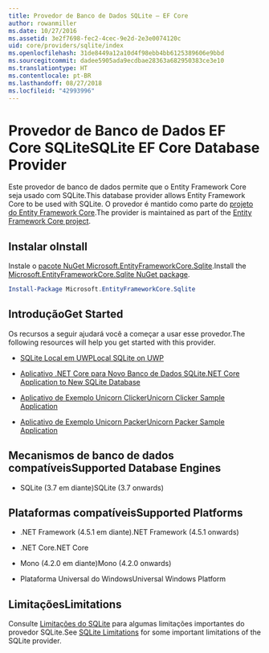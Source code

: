 ```yaml
---
title: Provedor de Banco de Dados SQLite – EF Core
author: rowanmiller
ms.date: 10/27/2016
ms.assetid: 3e2f7698-fec2-4cec-9e2d-2e3e0074120c
uid: core/providers/sqlite/index
ms.openlocfilehash: 31de8449a12a10d4f98ebb4bb6125389606e9bbd
ms.sourcegitcommit: dadee5905ada9ecdbae28363a682950383ce3e10
ms.translationtype: HT
ms.contentlocale: pt-BR
ms.lasthandoff: 08/27/2018
ms.locfileid: "42993996"
---
```

# <a name="sqlite-ef-core-database-provider"></a><span data-ttu-id="30898-102">Provedor de Banco de Dados EF Core SQLite</span><span class="sxs-lookup"><span data-stu-id="30898-102">SQLite EF Core Database Provider</span></span>

<span data-ttu-id="30898-103">Este provedor de banco de dados permite que o Entity Framework Core seja usado com SQLite.</span><span class="sxs-lookup"><span data-stu-id="30898-103">This database provider allows Entity Framework Core to be used with SQLite.</span></span> <span data-ttu-id="30898-104">O provedor é mantido como parte do [projeto do Entity Framework Core](https://github.com/aspnet/EntityFrameworkCore).</span><span class="sxs-lookup"><span data-stu-id="30898-104">The provider is maintained as part of the [Entity Framework Core project](https://github.com/aspnet/EntityFrameworkCore).</span></span>

## <a name="install"></a><span data-ttu-id="30898-105">Instalar o</span><span class="sxs-lookup"><span data-stu-id="30898-105">Install</span></span>

<span data-ttu-id="30898-106">Instale o [pacote NuGet Microsoft.EntityFrameworkCore.Sqlite](https://www.nuget.org/packages/Microsoft.EntityFrameworkCore.Sqlite/).</span><span class="sxs-lookup"><span data-stu-id="30898-106">Install the [Microsoft.EntityFrameworkCore.Sqlite NuGet package](https://www.nuget.org/packages/Microsoft.EntityFrameworkCore.Sqlite/).</span></span>

``` powershell
Install-Package Microsoft.EntityFrameworkCore.Sqlite
```

## <a name="get-started"></a><span data-ttu-id="30898-107">Introdução</span><span class="sxs-lookup"><span data-stu-id="30898-107">Get Started</span></span>

<span data-ttu-id="30898-108">Os recursos a seguir ajudará você a começar a usar esse provedor.</span><span class="sxs-lookup"><span data-stu-id="30898-108">The following resources will help you get started with this provider.</span></span>
* [<span data-ttu-id="30898-109">SQLite Local em UWP</span><span class="sxs-lookup"><span data-stu-id="30898-109">Local SQLite on UWP</span></span>](../../get-started/uwp/getting-started.md)

* [<span data-ttu-id="30898-110">Aplicativo .NET Core para Novo Banco de Dados SQLite</span><span class="sxs-lookup"><span data-stu-id="30898-110">.NET Core Application to New SQLite Database</span></span>](../../get-started/netcore/new-db-sqlite.md)

* [<span data-ttu-id="30898-111">Aplicativo de Exemplo Unicorn Clicker</span><span class="sxs-lookup"><span data-stu-id="30898-111">Unicorn Clicker Sample Application</span></span>](https://github.com/rowanmiller/UnicornStore/tree/master/UnicornClicker/UWP)

* [<span data-ttu-id="30898-112">Aplicativo de Exemplo Unicorn Packer</span><span class="sxs-lookup"><span data-stu-id="30898-112">Unicorn Packer Sample Application</span></span>](https://github.com/rowanmiller/UnicornStore/tree/master/UnicornPacker)

## <a name="supported-database-engines"></a><span data-ttu-id="30898-113">Mecanismos de banco de dados compatíveis</span><span class="sxs-lookup"><span data-stu-id="30898-113">Supported Database Engines</span></span>

* <span data-ttu-id="30898-114">SQLite (3.7 em diante)</span><span class="sxs-lookup"><span data-stu-id="30898-114">SQLite (3.7 onwards)</span></span>

## <a name="supported-platforms"></a><span data-ttu-id="30898-115">Plataformas compatíveis</span><span class="sxs-lookup"><span data-stu-id="30898-115">Supported Platforms</span></span>

* <span data-ttu-id="30898-116">.NET Framework (4.5.1 em diante)</span><span class="sxs-lookup"><span data-stu-id="30898-116">.NET Framework (4.5.1 onwards)</span></span>

* <span data-ttu-id="30898-117">.NET Core</span><span class="sxs-lookup"><span data-stu-id="30898-117">.NET Core</span></span>

* <span data-ttu-id="30898-118">Mono (4.2.0 em diante)</span><span class="sxs-lookup"><span data-stu-id="30898-118">Mono (4.2.0 onwards)</span></span>

* <span data-ttu-id="30898-119">Plataforma Universal do Windows</span><span class="sxs-lookup"><span data-stu-id="30898-119">Universal Windows Platform</span></span>

## <a name="limitations"></a><span data-ttu-id="30898-120">Limitações</span><span class="sxs-lookup"><span data-stu-id="30898-120">Limitations</span></span>

<span data-ttu-id="30898-121">Consulte [Limitações do SQLite](limitations.md) para algumas limitações importantes do provedor SQLite.</span><span class="sxs-lookup"><span data-stu-id="30898-121">See [SQLite Limitations](limitations.md) for some important limitations of the SQLite provider.</span></span>
